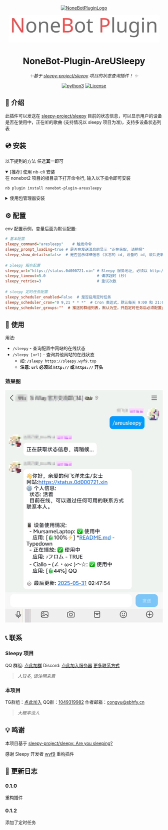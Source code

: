 <!-- markdownlint-disable MD031 MD033 MD036 MD041 -->

<div align="center">

<a href="https://v2.nonebot.dev/store">
  <img src="https://raw.githubusercontent.com/A-kirami/nonebot-plugin-template/resources/nbp_logo.png" width="180" height="180" alt="NoneBotPluginLogo">
</a>

<p>
  <img src="https://raw.githubusercontent.com/lgc-NB2Dev/readme/main/template/plugin.svg" alt="NoneBotPluginText">
</p>

# NoneBot-Plugin-AreUSleepy

_✨基于 [sleepy-project/sleepy](https://github.com/sleepy-project/sleepy) 项目的状态查询插件！ ✨_

[![python3](https://img.shields.io/badge/python-3.9+-blue.svg)](https://www.python.org/)
[![License](https://img.shields.io/badge/license-MIT-blue.svg)](https://opensource.org/licenses/MIT)

</div>

## 📖 介绍

此插件可以发送在 [sleepy-project/sleepy](https://github.com/sleepy-project/sleepy) 目前的状态信息，可以显示用户的设备是否在使用中，正在听的歌曲 (支持情况以 sleepy 项目为准)，支持多设备状态列表

## 💿 安装

以下提到的方法 任选**其一**即可

<details open>
<summary>[推荐] 使用 nb-cli 安装</summary>
在 nonebot2 项目的根目录下打开命令行, 输入以下指令即可安装

```bash
nb plugin install nonebot-plugin-areusleepy
```

</details>

<details>
<summary>使用包管理器安装</summary>
在 nonebot2 项目的插件目录下, 打开命令行, 根据你使用的包管理器, 输入相应的安装命令

<details>
<summary>pip</summary>

```bash
pip install nonebot-plugin-areusleepy
```

</details>
<details>
<summary>pdm</summary>

```bash
pdm add nonebot-nonebot-plugin-areusleepy
```

</details>
<details>
<summary>poetry</summary>

```bash
poetry add nonebot-plugin-areusleepy
```

</details>
<details>
<summary>conda</summary>

```bash
conda install nonebot-plugin-areusleepy
```

</details>
<details>
<summary>uv</summary>

```bash
uv add nonebot-plugin-areusleepy
```

</details>

打开 nonebot2 项目根目录下的 `pyproject.toml` 文件, 在 `[tool.nonebot]` 部分的 `plugins` 项里追加写入

```toml
[tool.nonebot]
plugins = [
    # ...
    "nonebot_plugin_areusleepy"
]
```

</details>

## ⚙️ 配置

env 配置示例，变量后面为默认配置:

```ini
# 基本配置
sleepy_command="aresleepy"    # 触发命令
sleepy_prompt_loading=true # 是否在发送消息前显示 "正在获取, 请稍候"
sleepy_show_details=false  # 是否显示详细信息 (状态的 id, 设备的 id, 最后更新时间的时区)

# Sleepy 服务配置
sleepy_url="https://status.0d000721.xin" # Sleepy 服务地址, 必须以 http:// 或 https:// 开头, 不以 / 结尾
sleepy_timeout=5.0                       # 请求超时 (秒)
sleepy_retries=3                         # 重试次数

# sleepy 定时任务配置
sleepy_scheduler_enabled=False  # 是否启用定时任务
sleepy_scheduler_cron="0 9,21 * * *"  # Cron 表达式，默认每天 9:00 和 21:00
sleepy_scheduler_groups:""  # 推送的群组列表，默认为空，开启定时任务后必须配置此项
```

## 🎉 使用

用法:

- `/sleepy` - 查询配置中网站的在线状态
- `/sleepy [url]` - 查询其他网站的在线状态
  * 如: `/sleepy https://sleepy.wyf9.top`
  * **注意: `url` 必须以 `http://` 或 `https://` 开头**

### 效果图

![兄弟你睡了吗喵！！！！！！](./areisleepyyyyyy.png)

## 📞 联系

### Sleepy 项目

QQ 群组: [点此加群](https://siiway.top/t/qq)
Discord: [点此加入服务器](https://siiway.top/t/dc)
[更多联系方式](https://siiway.top/about/contact)

> *人较多, 请注明来意*

### 本项目

TG群组：[点此加入](https://t.me/LoveMurasame)
QQ群：[1049319982](https://qm.qq.com/q/DfTsIDXuc8)
作者邮箱：<congyu@sbhfy.cn>

> *大概率没人*

## 💡 鸣谢

本项目基于 [sleepy-project/sleepy: Are you sleeping?](https://github.com/sleepy-project/sleepy)

感谢 Sleepy 开发者 [wyf9](https://github.com/wyf9) 重构插件

## 📝 更新日志

### 0.1.0

重构插件



### 0.1.2

添加了定时任务
